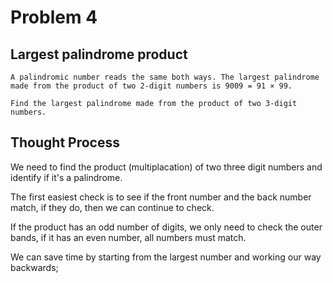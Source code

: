 # Problem 4

## Largest palindrome product

```
A palindromic number reads the same both ways. The largest palindrome made from the product of two 2-digit numbers is 9009 = 91 × 99.

Find the largest palindrome made from the product of two 3-digit numbers.
```

## Thought Process

We need to find the product (multiplacation) of two three digit numbers and identify if it's a palindrome. 

The first easiest check is to see if the front number and the back number match, if they do, then we can continue to check.

If the product has an odd number of digits, we only need to check the outer bands, if it has an even number, all numbers must match.

We can save time by starting from the largest number and working our way backwards;
